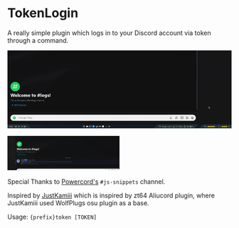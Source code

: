 # TokenLogin
A really simple plugin which logs in to your Discord account via token through a command.

![Screenshot of Usage](https://raw.githubusercontent.com/c4p-n1ck/TokenLogin/main/screenshot_usage.gif)

<img alt="Screenshot after Usage" src="https://raw.githubusercontent.com/c4p-n1ck/TokenLogin/main/screenshot_after_usage.png" width="50%">

Special Thanks to [Powercord's](https://discord.gg/powercord) `#js-snippets` channel.

Inspired by [JustKamiii](https://github.com/FifiTheBulldog/token) which is inspired by zt64 Aliucord plugin, where JustKamiii used WolfPlugs osu plugin as a base.

Usage:
```{prefix}token [TOKEN]```
